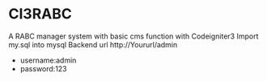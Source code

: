 # CI3RABC
A RABC manager system with basic cms function with Codeigniter3
Import my.sql into mysql
Backend url http://Yoururl/admin
- username:admin
- password:123
